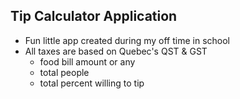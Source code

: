 ## Tip Calculator Application
* Fun little app created during my off time in school
* All taxes are based on Quebec's QST & GST
  * food bill amount or any 
  * total people
  * total percent willing to tip

